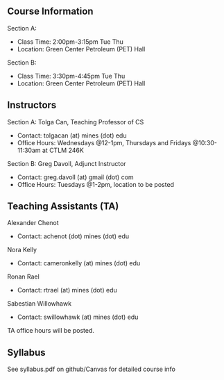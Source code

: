 ## Course Information

Section A:

- Class Time: 2:00pm-3:15pm Tue Thu
- Location: Green Center Petroleum (PET) Hall

Section B:

- Class Time: 3:30pm-4:45pm Tue Thu
- Location: Green Center Petroleum (PET) Hall


## Instructors

Section A: Tolga Can, Teaching Professor of CS

- Contact: tolgacan (at) mines (dot) edu
- Office Hours: Wednesdays @12-1pm, Thursdays and Fridays @10:30-11:30am at CTLM 246K

Section B: Greg Davoll, Adjunct Instructor

- Contact: greg.davoll (at) gmail (dot) com 
- Office Hours: Tuesdays @1-2pm, location to be posted

## Teaching Assistants (TA)

Alexander Chenot

- Contact: achenot (dot) mines (dot) edu

Nora Kelly

- Contact: cameronkelly (at) mines (dot) edu

Ronan Rael

- Contact: rtrael (at) mines (dot) edu

Sabestian Willowhawk

- Contact: swillowhawk (at) mines (dot) edu

TA office hours will be posted.

## Syllabus

See syllabus.pdf on github/Canvas for detailed course info

